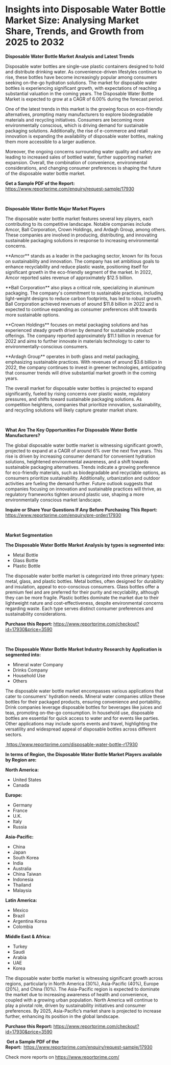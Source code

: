 <p><h1>Insights into Disposable Water Bottle Market Size: Analysing Market Share, Trends, and Growth from 2025 to 2032</h1></p><p><strong>Disposable Water Bottle Market Analysis and Latest Trends</strong></p>
<p><p>Disposable water bottles are single-use plastic containers designed to hold and distribute drinking water. As convenience-driven lifestyles continue to rise, these bottles have become increasingly popular among consumers seeking on-the-go hydration solutions. The market for disposable water bottles is experiencing significant growth, with expectations of reaching a substantial valuation in the coming years. The Disposable Water Bottle Market is expected to grow at a CAGR of 6.00% during the forecast period.</p><p>One of the latest trends in this market is the growing focus on eco-friendly alternatives, prompting many manufacturers to explore biodegradable materials and recycling initiatives. Consumers are becoming more environmentally conscious, which is driving demand for sustainable packaging solutions. Additionally, the rise of e-commerce and retail innovation is expanding the availability of disposable water bottles, making them more accessible to a larger audience.</p><p>Moreover, the ongoing concerns surrounding water quality and safety are leading to increased sales of bottled water, further supporting market expansion. Overall, the combination of convenience, environmental considerations, and changing consumer preferences is shaping the future of the disposable water bottle market.</p></p>
<p><strong>Get a Sample PDF of the Report:&nbsp;</strong> <a href="https://www.reportprime.com/enquiry/request-sample/17930?utm_campaign=2445&utm_medium=2&utm_source=Github&utm_content=ia&utm_term=18032025&utm_id=disposable-water-bottle">https://www.reportprime.com/enquiry/request-sample/17930</a></p>
<p>&nbsp;</p>
<p><strong>Disposable Water Bottle Major Market Players</strong></p>
<p><p>The disposable water bottle market features several key players, each contributing to its competitive landscape. Notable companies include Amcor, Ball Corporation, Crown Holdings, and Ardagh Group, among others. These companies are involved in producing, distributing, and innovating sustainable packaging solutions in response to increasing environmental concerns.</p><p>**Amcor** stands as a leader in the packaging sector, known for its focus on sustainability and innovation. The company has set ambitious goals to enhance recyclability and reduce plastic waste, positioning itself for significant growth in the eco-friendly segment of the market. In 2022, Amcor reported sales revenue of approximately $12.5 billion.</p><p>**Ball Corporation** also plays a critical role, specializing in aluminum packaging. The company's commitment to sustainable practices, including light-weight designs to reduce carbon footprints, has led to robust growth. Ball Corporation achieved revenues of around $11.8 billion in 2022 and is expected to continue expanding as consumer preferences shift towards more sustainable options.</p><p>**Crown Holdings** focuses on metal packaging solutions and has experienced steady growth driven by demand for sustainable product offerings. The company reported approximately $11.1 billion in revenue for 2022 and aims to further innovate in materials technology to cater to environmentally-conscious consumers.</p><p>**Ardagh Group** operates in both glass and metal packaging, emphasizing sustainable practices. With revenues of around $3.6 billion in 2022, the company continues to invest in greener technologies, anticipating that consumer trends will drive substantial market growth in the coming years.</p><p>The overall market for disposable water bottles is projected to expand significantly, fueled by rising concerns over plastic waste, regulatory pressures, and shifts toward sustainable packaging solutions. As competition heightens, companies that prioritize innovation, sustainability, and recycling solutions will likely capture greater market share.</p></p>
<p>&nbsp;</p>
<p><strong>What Are The Key Opportunities For Disposable Water Bottle Manufacturers?</strong></p>
<p><p>The global disposable water bottle market is witnessing significant growth, projected to expand at a CAGR of around 6% over the next five years. This rise is driven by increasing consumer demand for convenient hydration solutions, heightened environmental awareness, and a shift towards sustainable packaging alternatives. Trends indicate a growing preference for eco-friendly materials, such as biodegradable and recyclable options, as consumers prioritize sustainability. Additionally, urbanization and outdoor activities are fueling the demand further. Future outlook suggests that companies focusing on innovation and sustainable practices will thrive, as regulatory frameworks tighten around plastic use, shaping a more environmentally conscious market landscape.</p></p>
<p><strong>Inquire or Share Your Questions If Any Before Purchasing This Report:</strong> <a href="https://www.reportprime.com/enquiry/pre-order/17930?utm_campaign=2445&utm_medium=2&utm_source=Github&utm_content=ia&utm_term=18032025&utm_id=disposable-water-bottle">https://www.reportprime.com/enquiry/pre-order/17930</a></p>
<p>&nbsp;</p>
<p><strong>Market Segmentation</strong></p>
<p><strong>The Disposable Water Bottle Market Analysis by types is segmented into:</strong></p>
<p><ul><li>Metal Bottle</li><li>Glass Bottle</li><li>Plastic Bottle</li></ul></p>
<p><p>The disposable water bottle market is categorized into three primary types: metal, glass, and plastic bottles. Metal bottles, often designed for durability and insulation, appeal to eco-conscious consumers. Glass bottles offer a premium feel and are preferred for their purity and recyclability, although they can be more fragile. Plastic bottles dominate the market due to their lightweight nature and cost-effectiveness, despite environmental concerns regarding waste. Each type serves distinct consumer preferences and sustainability considerations.</p></p>
<p><strong>Purchase this Report:&nbsp;</strong><a href="https://www.reportprime.com/checkout?id=17930&price=3590&utm_campaign=2445&utm_medium=2&utm_source=Github&utm_content=ia&utm_term=18032025&utm_id=disposable-water-bottle">https://www.reportprime.com/checkout?id=17930&price=3590</a></p>
<p>&nbsp;</p>
<p><strong>The Disposable Water Bottle Market Industry Research by Application is segmented into:</strong></p>
<p><ul><li>Mineral water Company</li><li>Drinks Company</li><li>Household Use</li><li>Others</li></ul></p>
<p><p>The disposable water bottle market encompasses various applications that cater to consumers' hydration needs. Mineral water companies utilize these bottles for their packaged products, ensuring convenience and portability. Drink companies leverage disposable bottles for beverages like juices and teas, promoting on-the-go consumption. In household use, disposable bottles are essential for quick access to water and for events like parties. Other applications may include sports events and travel, highlighting the versatility and widespread appeal of disposable bottles across different sectors.</p></p>
<p><a href="https://www.reportprime.com/disposable-water-bottle-r17930?utm_campaign=2445&utm_medium=2&utm_source=Github&utm_content=ia&utm_term=18032025&utm_id=disposable-water-bottle">&nbsp;https://www.reportprime.com/disposable-water-bottle-r17930</a></p>
<p><strong>In terms of Region, the Disposable Water Bottle Market Players available by Region are:</strong></p>
<p>
    <p> <strong> North America: </strong>
        <ul>
            <li>United States</li>
            <li>Canada</li>
        </ul>
        </p> 
    <p> <strong> Europe: </strong>
        <ul>
            <li>Germany</li>
            <li>France</li>
            <li>U.K.</li>
            <li>Italy</li>
            <li>Russia</li>
        </ul>
        </p> 
    <p> <strong> Asia-Pacific: </strong>
        <ul>
            <li>China</li>
            <li>Japan</li>
            <li>South Korea</li>
            <li>India</li>
            <li>Australia</li>
            <li>China Taiwan</li>
            <li>Indonesia</li>
            <li>Thailand</li>
            <li>Malaysia</li>
        </ul>
        </p> 
    <p> <strong> Latin America: </strong>
        <ul>
            <li>Mexico</li>
            <li>Brazil</li>
            <li>Argentina Korea</li>
            <li>Colombia</li>
        </ul>
        </p> 
    <p> <strong> Middle East & Africa: </strong>
        <ul>
            <li>Turkey</li>
            <li>Saudi</li>
            <li>Arabia</li>
            <li>UAE</li>
            <li>Korea</li>
        </ul>
    </p>
    </p>
<p><p>The disposable water bottle market is witnessing significant growth across regions, particularly in North America (30%), Asia-Pacific (40%), Europe (20%), and China (10%). The Asia-Pacific region is expected to dominate the market due to increasing awareness of health and convenience, coupled with a growing urban population. North America will continue to play a pivotal role, driven by sustainability initiatives and consumer preferences. By 2025, Asia-Pacific’s market share is projected to increase further, enhancing its position in the global landscape.</p></p>
<p><strong>Purchase this Report: </strong><a href="https://www.reportprime.com/checkout?id=17930&price=3590&utm_campaign=2445&utm_medium=2&utm_source=Github&utm_content=ia&utm_term=18032025&utm_id=disposable-water-bottle">https://www.reportprime.com/checkout?id=17930&price=3590</a></p>
<p>&nbsp;<strong>Get a Sample PDF of the Report:&nbsp;&nbsp;</strong><a href="https://www.reportprime.com/enquiry/request-sample/17930?utm_campaign=2445&utm_medium=2&utm_source=Github&utm_content=ia&utm_term=18032025&utm_id=disposable-water-bottle">https://www.reportprime.com/enquiry/request-sample/17930</a></p>
<p><strong></strong></p>
<p>Check more reports on <a href="https://www.reportprime.com/?utm_campaign=2445&utm_medium=2&utm_source=Github&utm_content=ia&utm_term=18032025&utm_id=disposable-water-bottle">https://www.reportprime.com/</a></p>